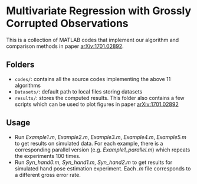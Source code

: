 # Multivariate Regression with Grossly Corrupted Observations

This is a collection of MATLAB codes that implement our algorithm and comparison methods in paper [arXiv:1701.02892](https://arxiv.org/pdf/1701.02892v1.pdf).

## Folders
+ `codes/`: contains all the source codes implementing the above 11 algorithms
+ `Datasets/`: default path to local files storing datasets
+ `results/`: stores the computed results. This folder also contains a few scripts which can be used to plot figures in paper [arXiv:1701.02892](https://arxiv.org/pdf/1701.02892v1.pdf)

## Usage
+ Run _Example1.m_, _Example2.m_, _Example3.m_, _Example4.m_, _Example5.m_ to get results on simulated data. For each example, there is a corresponding parallel version (e.g. _Example1_parallel.m_) which repeats the experiments 100 times. 
+ Run _Syn_hand0.m_, _Syn_hand1.m_, _Syn_hand2.m_ to get results for simulated hand pose estimation experiment. Each _.m_ file corresponds to a different gross error rate. 